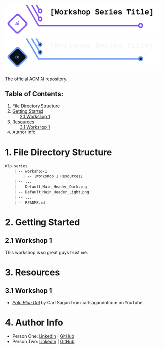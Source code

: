<!-- 
    If you have any questions about this template, feel free to ask
    your Director for help!
-->


<!-- 
    SECTION: Header
    ---------
    Request new headers from you Director to fit your workshop!
-->

![Alt Text (This should be your workshop title written so it's screenreader-compatible)](./Default_Main_Header_Light.png#gh-light-mode-only)
![Alt Text (This should be your workshop title written so it's screenreader-compatible)](./Default_Main_Header_Dark.png#gh-dark-mode-only)

The official ACM AI <!-- Your Series Name --> repository.

## Table of Contents:

<!-- 
    SECTION: Table of Contents
    ---------
    Mandatory Sections:
        - File Directory Structure
        - Getting Started
            - Give an interesting description of your workshop!
            - E.g. you can use the marketing descriptiong (w/o the emojis
              and make the nouns general ('you' becomes 'the reader'))
        - Resources
            - Images, papers, etc
    Other Possible Sections:
        - Datasets
            - Separate from 'Resources' to distinguish between inspiration and
              things like datasets used in a notebook
        - Anything else you'd like, but try not to be redundant!
-->

<div class="alert alert-block alert-info">
<ol>
    <li><a href="#1-file-directory-structure">File Directory Structure</a></li>
    <li>
        <a href="#2-getting-started">Getting Started</a>
        <ul type="none">
            <li><a href="#21-workshop-1-basics-of-nlp">2.1 Workshop 1</a></li>
        </ul>
    </li>
    <li>
        <a href="#3-resources">Resources</a>
        <ul type="none">
            <li><a href="#31-workshop-1">3.1 Workshop 1</a></li>
        </ul>
    </li>
    <li><a href="#4-author-info">Author Info</a></li>
</ol>
</div>

<!-- 
    SECTION: File Directory Structure
    ---------
    Write out your File Directory Structure below (make sure it's up-to-date)
-->

# 1. File Directory Structure

```bash
nlp-series
    | -- workshop-1
        | -- [Workshop 1 Resources]
    | -- ...
    | -- Default_Main_Header_Dark.png
    | -- Default_Main_Header_Light.png
    | -- ...
    | -- README.md
```

<!-- 
    SECTION: Getting Started
    ---------
    Brief description of your workshop here
-->

# 2. Getting Started

## 2.1 Workshop 1

<!-- 
    You can write something up for each worksop or use their marketing descriptions.
-->

This workshop is so great guys trust me.

<!-- 
    SECTION: Resources
    ---------
    Make sure to cite everything you use, whether directly or for inspiration!
-->

# 3. Resources

## 3.1 Workshop 1

<!-- 
    List all your resources for each workshop; DO NOT skimp on this part!
-->

- [*Pale Blue Dot*](https://www.youtube.com/watch?v=wupToqz1e2g&ab_channel=carlsagandotcom) by Carl Sagan from carlsagandotcom on YouTube

<!-- 
    SECTION: Author Info
    ---------
    Make sure to give yourself credit for your work by listing yourself and
    your partners below! Add your LinkedIn and GitHub!
-->

# 4. Author Info

- Person One: [LinkedIn](<!-- LinkedIn link -->) | [GitHub](<!-- GitHub link -->)
- Person Two: [LinkedIn](<!-- LinkedIn link -->) | [GitHub](<!-- GitHub link -->)
